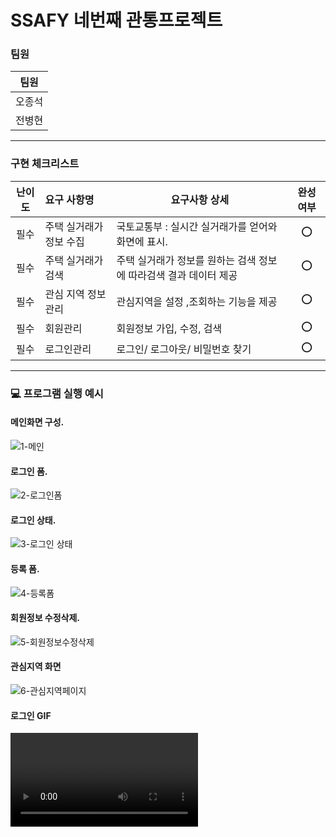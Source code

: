 # SSAFY 네번째 관통프로젝트


### 팀원 

| 팀원   | 
| ------ |
| 오종석 | 
| 전병현 | 

---

### 구현 체크리스트

| 난이도 | 요구 사항명                            | 요구사항 상세                                                  | 완성 여부 |
| :----: | :----------------------------------    | ----------------------------------------------                | :-------: |
|  필수  | 주택 실거래가 정보 수집                  | 국토교통부 : 실시간 실거래가를 얻어와 화면에 표시.                |    ⭕     |
|  필수  | 주택 실거래가 검색                      | 주택 실거래가 정보를 원하는 검색 정보에 따라검색 결과 데이터 제공   |    ⭕     |
|  필수  | 관심 지역 정보 관리                     | 관심지역을 설정 ,조회하는 기능을 제공                             |    ⭕     |
|  필수  | 회원관리                                 | 회원정보 가입, 수정, 검색                                      |    ⭕     |
|  필수  | 로그인관리                                | 로그인/ 로그아웃/ 비밀번호 찾기                                |    ⭕     |


---

### 💻 프로그램 실행 예시
#### 메인화면 구성.
![1-메인](/uploads/b346971f5c800226437b0435da41235b/메인.PNG)
#### 로그인 폼.
![2-로그인폼](/uploads/40f3d20e7a849044768b308f51a04ea6/로그인폼.PNG)
#### 로그인 상태.
![3-로그인 상태](/uploads/7ab9d04aedbf973b83a3ff4ab53b611c/관심지역.PNG)
#### 등록 폼.
![4-등록폼](/uploads/ddb9f6c69ddadb94d5e27163d89b7d53/등록폼.PNG)
#### 회원정보 수정삭제.
![5-회원정보수정삭제](/uploads/ea3bc84f1fae273ab6f24f494c5b2886/회원정보수정삭제.PNG)
#### 관심지역 화면
![6-관심지역페이지](/uploads/428c2b2bf505573e106be02a42a64d03/관심지역페이지.PNG)

#### 로그인 GIF
![Where_is_My_home_-_Chrome_2022-10-03_22-11-24](/uploads/34342f6b4c5d0f00504a19d3cc2d7599/Where_is_My_home_-_Chrome_2022-10-03_22-11-24.mp4)

